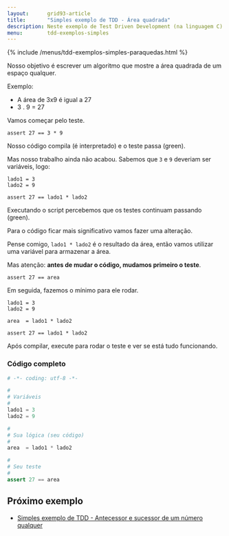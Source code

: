 ```yaml
---
layout:      grid93-article
title:       "Simples exemplo de TDD - Área quadrada"
description: Neste exemplo de Test Driven Development (na linguagem C) iremos encontrar desenvolver um pequeno algoritmo para descobrir área quadrada.
menu:        tdd-exemplos-simples
---
```


{% include /menus/tdd-exemplos-simples-paraquedas.html %}

Nosso objetivo é escrever um algoritmo que mostre a área quadrada de um espaço qualquer.

Exemplo:

* A área de 3x9 é igual a 27
* 3 . 9 = 27

Vamos começar pelo teste.

    assert 27 == 3 * 9
    
Nosso código compila (é interpretado) e o teste passa (green).

Mas nosso trabalho ainda não acabou. Sabemos que `3` e `9` deveriam ser variáveis, logo:

    lado1 = 3
    lado2 = 9

    assert 27 == lado1 * lado2

Executando o script percebemos que os testes continuam passando (green).

Para o código ficar mais significativo vamos fazer uma alteração.

Pense comigo, `lado1 * lado2` é o resultado da área, então vamos utilizar uma variável para armazenar a área.

Mas atenção: __antes de mudar o código, mudamos primeiro o teste__.

    assert 27 == area

Em seguida, fazemos o mínimo para ele rodar.

    lado1 = 3
    lado2 = 9

    area  = lado1 * lado2

    assert 27 == lado1 * lado2

Após compilar, execute para rodar o teste e ver se está tudo funcionando.



### Código completo

```python
# -*- coding: utf-8 -*-

#
# Variáveis
#
lado1 = 3
lado2 = 9

#
# Sua lógica (seu código)
#
area  = lado1 * lado2

#
# Seu teste
#
assert 27 == area
```


Próximo exemplo
---

- [Simples exemplo de TDD - Antecessor e sucessor de um número qualquer](/tdd/exemplo-tdd-antecessor-sucessor/)
